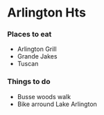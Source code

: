 # Arlington Hts

### Places to eat
 - Arlington Grill
 - Grande Jakes
 - Tuscan
 

### Things to do
 - Busse woods walk
 - Bike arround Lake Arlington 
